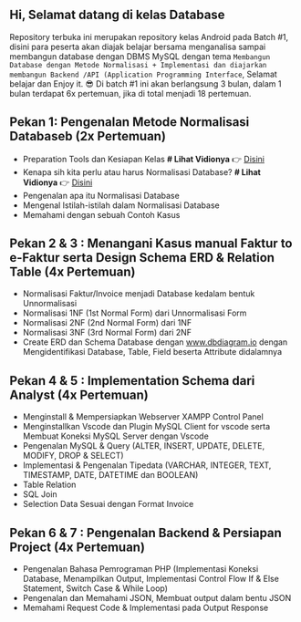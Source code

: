 ## Hi, Selamat datang di kelas Database
Repository terbuka ini merupakan repository kelas Android pada Batch #1, disini para peserta akan diajak belajar bersama menganalisa sampai membangun database dengan DBMS MySQL dengan tema `Membangun Database dengan Metode Normalisasi + Implementasi dan diajarkan membangun Backend /API (Application Programming Interface`, Selamat belajar dan Enjoy it. 😎 Di batch #1 ini akan berlangsung 3 bulan, dalam 1 bulan terdapat 6x pertemuan, jika di total menjadi 18 pertemuan.

## Pekan 1: Pengenalan Metode Normalisasi Databaseb (2x Pertemuan)

* Preparation Tools dan Kesiapan Kelas <b># Lihat Vidionya</b> 👉 <a href="https://drive.google.com/file/d/1Nyc5zSFFALA13Vms3zvIDSER9A9ED8Jh/view?usp=sharing">Disini</a>
* Kenapa sih kita perlu atau harus Normalisasi Database? <b># Lihat Vidionya</b> 👉 <a href="https://drive.google.com/file/d/1bSlsgF_mFRav2rkOg3CaYWqTrTja4Ve8/view?usp=sharing">Disini</a>
* Pengenalan apa itu Normalisasi Database 
* Mengenal Istilah-istilah dalam Normalisasi Database 
* Memahami dengan sebuah Contoh Kasus

## Pekan 2 & 3 : Menangani Kasus manual Faktur to e-Faktur serta Design Schema ERD & Relation Table (4x Pertemuan)

* Normalisasi Faktur/Invoice menjadi Database kedalam bentuk Unnormalisasi 
* Normalisasi 1NF (1st Normal Form) dari Unnormalisasi Form 
* Normalisasi 2NF (2nd Normal Form) dari 1NF 
* Normalisasi 3NF (3rd Normal Form) dari 2NF
* Create ERD dan Schema Database dengan www.dbdiagram.io dengan Mengidentifikasi Database, Table, Field beserta Attribute didalamnya 

## Pekan 4 & 5 : Implementation Schema dari Analyst (4x Pertemuan)

* Menginstall & Mempersiapkan Webserver XAMPP Control Panel
* Menginstallkan Vscode dan Plugin MySQL Client for vscode serta Membuat Koneksi MySQL Server dengan Vscode 
* Pengenalan MySQL & Query (ALTER, INSERT, UPDATE, DELETE, MODIFY, DROP & SELECT)
* Implementasi & Pengenalan Tipedata (VARCHAR, INTEGER, TEXT, TIMESTAMP, DATE, DATETIME dan BOOLEAN) 
* Table Relation 
* SQL Join 
* Selection Data Sesuai dengan Format Invoice 

## Pekan 6 & 7 : Pengenalan Backend & Persiapan Project (4x Pertemuan)
* Pengenalan Bahasa Pemrograman PHP (Implementasi Koneksi Database, Menampilkan Output, Implementasi Control Flow If & Else Statement, Switch Case & While Loop) 
* Pengenalan dan Memahami JSON, Membuat output dalam bentu JSON 
* Memahami Request Code & Implementasi pada Output Response 
